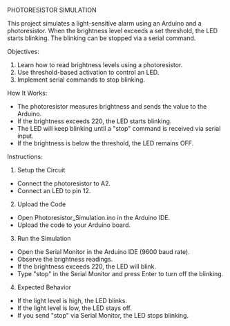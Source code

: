 PHOTORESISTOR SIMULATION

This project simulates a light-sensitive alarm using an Arduino and a photoresistor. When the brightness level exceeds a set threshold, the LED starts blinking. The blinking can be stopped via a serial command.

Objectives: 
1. Learn how to read brightness levels using a photoresistor.
2. Use threshold-based activation to control an LED.
3. Implement serial commands to stop blinking.

How It Works: 
- The photoresistor measures brightness and sends the value to the Arduino.
- If the brightness exceeds 220, the LED starts blinking.
- The LED will keep blinking until a "stop" command is received via serial input.
- If the brightness is below the threshold, the LED remains OFF.

Instructions: 
1. Setup the Circuit
- Connect the photoresistor to A2.
- Connect an LED to pin 12.

2. Upload the Code
- Open Photoresistor_Simulation.ino in the Arduino IDE.
- Upload the code to your Arduino board.

3. Run the Simulation
- Open the Serial Monitor in the Arduino IDE (9600 baud rate).
- Observe the brightness readings.
- If the brightness exceeds 220, the LED will blink.
- Type "stop" in the Serial Monitor and press Enter to turn off the blinking.

4. Expected Behavior
- If the light level is high, the LED blinks.
- If the light level is low, the LED stays off.
- If you send "stop" via Serial Monitor, the LED stops blinking.
